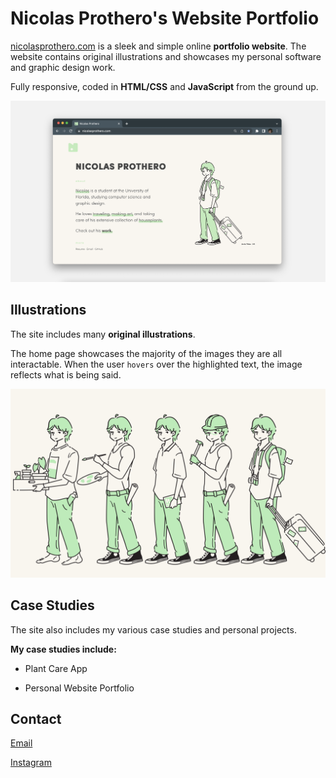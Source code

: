 # Nicolas Prothero's Website Portfolio

<a href="https://nicolasprothero.com" target="_blank">nicolasprothero.com</a> is a sleek and simple online **portfolio website**. 
The website contains original illustrations and showcases my personal software and graphic design work.

Fully responsive, coded in **HTML/CSS** and **JavaScript** from the ground up.

![Website_On_Desktop](img/Website_Desktop.png)

## Illustrations

The site includes many **original illustrations**.

The home page showcases the majority of the images they are all interactable. When the user `hovers` over the highlighted text, the image reflects what is being said.

![All Illustrations](img/All_Illustrations.png)

## Case Studies

The site also includes my various case studies and personal projects.

**My case studies include:**

- Plant Care App


- Personal Website Portfolio

## Contact

<a href="mailto:contact@nicolasprothero.com">Email</a>

<a href="https://instagram.com/nic_hase" target="_blank">Instagram</a>
